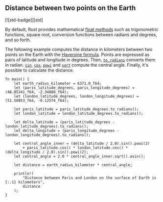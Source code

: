 ## Distance between two points on the Earth

[![std-badge]][std]

By default, Rust provides mathematical [float methods] such as
trigonometric functions, square root, conversion functions between
radians and degrees, and so forth.

The following example computes the distance in kilometers between two
points on the Earth with the [Haversine formula]. Points are expressed
as pairs of latitude and longitude in degrees. Then, [`to_radians`]
converts them in radian. [`sin`], [`cos`], [`powi`] and [`sqrt`]
compute the central angle. Finally, it's possible to calculate the
distance.

```rust,edition2021
fn main() {
    let earth_radius_kilometer = 6371.0_f64;
    let (paris_latitude_degrees, paris_longitude_degrees) = (48.85341_f64, -2.34880_f64);
    let (london_latitude_degrees, london_longitude_degrees) = (51.50853_f64, -0.12574_f64);

    let paris_latitude = paris_latitude_degrees.to_radians();
    let london_latitude = london_latitude_degrees.to_radians();

    let delta_latitude = (paris_latitude_degrees - london_latitude_degrees).to_radians();
    let delta_longitude = (paris_longitude_degrees - london_longitude_degrees).to_radians();

    let central_angle_inner = (delta_latitude / 2.0).sin().powi(2)
        + paris_latitude.cos() * london_latitude.cos() * (delta_longitude / 2.0).sin().powi(2);
    let central_angle = 2.0 * central_angle_inner.sqrt().asin();

    let distance = earth_radius_kilometer * central_angle;

    println!(
        "Distance between Paris and London on the surface of Earth is {:.1} kilometers",
        distance
    );
}
```

[float methods]: https://doc.rust-lang.org/std/primitive.f64.html#methods
[`to_radians`]: https://doc.rust-lang.org/std/primitive.f64.html#method.to_radians
[`sin`]: https://doc.rust-lang.org/std/primitive.f64.html#method.sin
[`cos`]: https://doc.rust-lang.org/std/primitive.f64.html#method.cos
[`powi`]: https://doc.rust-lang.org/std/primitive.f64.html#method.powi
[`sqrt`]: https://doc.rust-lang.org/std/primitive.f64.html#method.sqrt
[Haversine formula]: https://en.wikipedia.org/wiki/Haversine_formula
